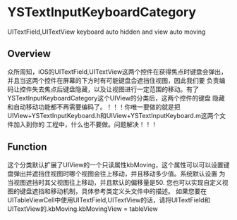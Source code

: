 # YSTextInputKeyboardCategory

UITextField,UITextView keyboard auto hidden and view auto moving

## Overview
  众所周知，iOS的UITextField,UITextView这两个控件在获得焦点时键盘会弹出，并且当这两个控件在屏幕的下方时有可能键盘会遮挡住视图，因此我们要
  负责编码让控件失去焦点后键盘隐藏，以及让视图进行一定范围的移动。有了YSTextInputKeyboardCategory这个UIView的分类后，这两个控件的键盘
  隐藏和自动移动功能都不再需要编码了。！！！你唯一要做的就是把UIView+YSTextInputKeyboard.h和UIView+YSTextInputKeyboard.m这两个文件加入到你的
  工程中，什么也不要做。问题解决！！！
## Function
  这个分类默认扩展了UIView的一个只读属性kbMoving，这个属性可以可以设置键盘弹出并遮挡住视图时哪个视图会往上移动，并且移动多少值。系统默认设置
  为当视图遮挡时其父视图往上移动，并且默认的偏移量是50.
  您也可以实现自定义视图的键盘遮挡和移动机制，具体参考类定义头文件中的描述。
  如果您要在UITableViewCell中使用UITextField,UITextView的话，请将UITextField和UITextView的.kbMoving.kbMovingView = tableView
  
  
  
  
  
